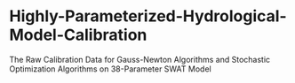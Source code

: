 # Highly-Parameterized-Hydrological-Model-Calibration
The Raw Calibration Data for Gauss-Newton Algorithms and Stochastic Optimization Algorithms on 38-Parameter SWAT Model
